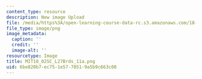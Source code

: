 ```yaml
---
content_type: resource
description: New image Upload
file: /media/https%3A/open-learning-course-data-rc.s3.amazonaws.com/18-02sc-multivariable-calculus-fall-2010/6be820b7ec751e5770519a5b9c663c08_MIT18_02SC_L27Brds_11a.png
file_type: image/png
image_metadata:
  caption: ''
  credit: ''
  image-alt: ''
resourcetype: Image
title: MIT18_02SC_L27Brds_11a.png
uid: 6be820b7-ec75-1e57-7051-9a5b9c663c08
---
```

